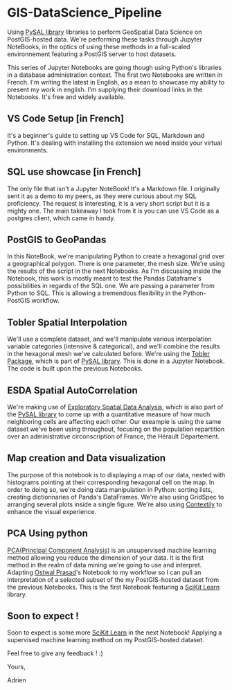 # GIS-DataScience_Pipeline

Using [PySAL library](http://pysal.org/pysal/) libraries to perform GeoSpatial Data Science on PostGIS-hosted data. We're performing these tasks through Jupyter NoteBooks, in the optics of using these methods in a full-scaled environnement featuring a PostGIS server to host datasets.

This series of Jupyter Notebooks are going though using Python's libraries in a database administration context. The first two Notebooks are written in French. I'm writing the latest in English, as a mean to showcase my ability to present my work in english. I'm supplying their download links in the Notebooks. It's free and widely available.

## VS Code Setup [in French]

It's a beginner's guide to setting up VS Code for SQL, Markdown and Python. It's dealing with installing the extension we need inside your virtual environments.

## SQL use showcase [in French]

The only file that isn't a Jupyter NoteBook! It's a Markdown file. I originally sent it as a demo to my peers, as they were curious about my SQL proficiency. The request is interesting, it is a very short script but it is a mighty one. The main takeaway I took from it is you can use VS Code as a postgres client, which came in handy.

## PostGIS to GeoPandas 

In this NoteBook, we're manipulating Python to create a hexagonal grid over a geographical polygon. There is one parameter, the mesh size. We're using the results of the script in the next Notebooks. As I'm discussing inside the Notebook, this work is mostly meant to test the Pandas Dataframe's possibilities in regards of the SQL one. We are passing a parameter from Python to SQL. This is allowing a tremendous flexibility in the Python-PostGIS workflow. 

## Tobler Spatial Interpolation

We'll use a complete dataset, and we'll manipulate various interpolation variable categories (intensive & categorical), and we'll combine the results in the hexagonal mesh we've calculated before. We're using the [Tobler Package](https://pysal.org/tobler/), which is part of [PySAL library](http://pysal.org/pysal/). This is done in a Jupyter Notebook. The code is built upon the previous Notebooks.

## ESDA Spatial AutoCorrelation

We're making use of [Exploratory Spatial Data Analysis](https://pysal.org/esda/), which is also part of the [PySAL library](http://pysal.org/pysal/) to come up with a quantitative measure of how much neighboring cells are affecting each other. Our exeample is using the same dataset we've been using throughout, focusing on the population repartition over an administrative circonscription of France, the Hérault Département.

## Map creation and Data visualization

The purpose of this notebook is to displaying a map of our data, nested with histograms pointing at their corresponding hexagonal cell on the map. 
In order to doing so, we're doing data manipulation in Python: sorting lists, creating dictionnaries of Panda's DataFrames. We're also using GridSpec to arranging several plots inside a single figure.
We're also using [Contextily](https://contextily.readthedocs.io/en/latest/reference.html) to enhance the visual experience.

## PCA Using python

[PCA(Principal Component Analysis)](https://scikit-learn.org/stable/modules/decomposition.html#pca) is an unsupervised machine learning method allowing you reduce the dimension of your data. It is the first method in the realm of data mining we're going to use and interpret.
Adapting [Ostwal Prasad](https://github.com/ostwalprasad/ostwalprasad.github.io/tree/master)'s Notebook to my workflow so I can pull an interpretation of a selected subset of the my PostGIS-hosted dataset from the previous Notebooks. This is the first Notebook featuring a [SciKit Learn](https://scikit-learn.org/stable/index.html) library.

## Soon to expect !

Soon to expect is some more [SciKit Learn](https://scikit-learn.org/stable/index.html) in the next Notebook! Applying a supervised machine learning method on my PostGIS-hosted dataset.

Feel free to give any feedback ! :)

Yours,

Adrien
